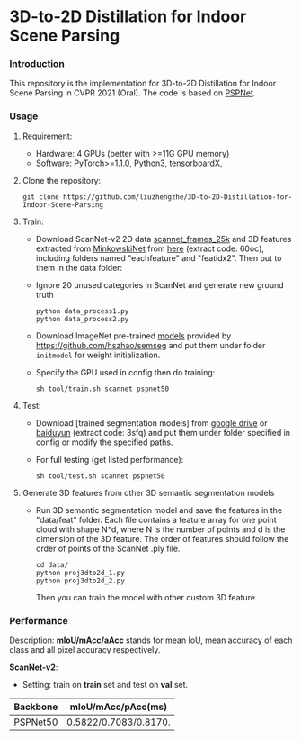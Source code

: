 # 3D-to-2D Distillation for Indoor Scene Parsing

### Introduction

This repository is the implementation for 3D-to-2D Distillation for Indoor Scene Parsing in CVPR 2021 (Oral). The code is based on [PSPNet](https://github.com/hszhao/semseg ).

### Usage

1. Requirement:

   - Hardware: 4 GPUs (better with >=11G GPU memory)
   - Software: PyTorch>=1.1.0, Python3, [tensorboardX](https://github.com/lanpa/tensorboardX), 

2. Clone the repository:

   ```shell
   git clone https://github.com/liuzhengzhe/3D-to-2D-Distillation-for-Indoor-Scene-Parsing
   ```

4. Train:

   - Download ScanNet-v2 2D data [scannet_frames_25k](http://www.scan-net.org/) and 3D features extracted from [MinkowskiNet](https://github.com/chrischoy/SpatioTemporalSegmentation) from [here](https://pan.baidu.com/s/1FQMMZaXl7pFCR9DEAhdPaw) (extract code: 60oc), including folders named  "eachfeature" and "featidx2". Then put to them in the data folder:

   - Ignore 20 unused categories in ScanNet and generate new ground truth
     ```shell
	 python data_process1.py
	 python data_process2.py
	 ```

   - Download ImageNet pre-trained [models]((https://drive.google.com/open?id=15wx9vOM0euyizq-M1uINgN0_wjVRf9J3)) provided by https://github.com/hszhao/semseg and put them under folder `initmodel` for weight initialization. 
   
   - Specify the GPU used in config then do training:

     ```shell
     sh tool/train.sh scannet pspnet50
     ```

5. Test:

   - Download [trained segmentation models] from [google drive](https://drive.google.com/file/d/1Np9LcY701P4d0iP4t61EsEvap0-sCmZx/view?usp=sharing) or [baiduyun](https://pan.baidu.com/s/14ap6iZ7A-3F_nQRjqaY0hA) (extract code: 3sfq) and put them under folder specified in config or modify the specified paths.

   - For full testing (get listed performance):

     ```shell
     sh tool/test.sh scannet pspnet50
     ```
	 
6. Generate 3D features from other 3D semantic segmentation models


   - Run 3D semantic segmentation model and save the features in the "data/feat" folder. Each file contains a feature array for one point cloud with shape N*d, where N is the number of points and d is the dimension of the 3D feature. The order of features should follow the order of points of the ScanNet .ply file. 

     ```shell
     cd data/
     python proj3dto2d_1.py
     python proj3dto2d_2.py
     ```
	 
	 Then you can train the model with other custom 3D feature. 


### Performance

Description: **mIoU/mAcc/aAcc** stands for mean IoU, mean accuracy of each class and all pixel accuracy respectively. 

 **ScanNet-v2**:

   - Setting: train on **train** set and test on **val** set. 

   |  Backbone | mIoU/mAcc/pAcc(ms)   
   | :-------: | :-------------------: 
   | PSPNet50  | 0.5822/0.7083/0.8170. 
